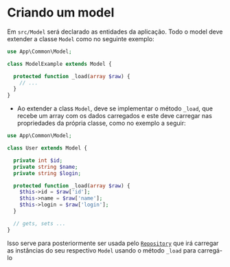# Criando um model

Em `src/Model` será declarado as entidades da aplicação. Todo o model deve extender a classe `Model` como no seguinte exemplo:

```php
use App\Common\Model;

class ModelExample extends Model {

  protected function _load(array $raw) {
    // ...
  }
}
```

- Ao extender a class `Model`, deve se implementar o método `_load`, que recebe um array com os dados carregados e este deve carregar nas propriedades da própria classe, como no exemplo a seguir:

```php
use App\Common\Model;

class User extends Model {

  private int $id;
  private string $name;
  private string $login;

  protected function _load(array $raw) {
    $this->id = $raw['id'];
    $this->name = $raw['name'];
    $this->login = $raw['login'];
  }

  // gets, sets ...
}
```

Isso serve para posteriormente ser usada pelo [`Repository`](7.1-repository.md) que irá carregar as instâncias do seu respectivo `Model` usando o método `_load` para carregá-lo